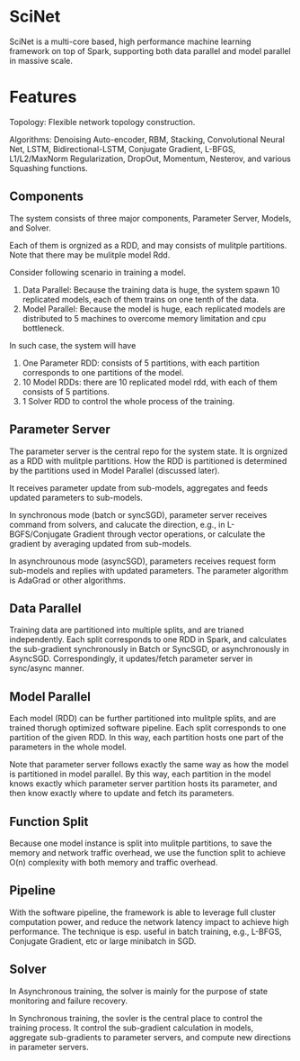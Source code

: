 # SciNet
SciNet is a multi-core based, high performance machine learning framework on top of Spark, supporting both data parallel and model parallel in massive scale.

# Features
Topology: Flexible network topology construction.

Algorithms: Denoising Auto-encoder, RBM, Stacking, Convolutional Neural Net, LSTM, Bidirectional-LSTM, Conjugate Gradient, L-BFGS, L1/L2/MaxNorm Regularization, DropOut, Momentum, Nesterov, and various Squashing functions.

## Components
The system consists of three major components, Parameter Server, Models, and Solver.

Each of them is orgnized as a RDD, and may consists of mulitple partitions. Note that there may be mulitple model Rdd.

Consider following scenario in training a model.

1. Data Parallel: Because the training data is huge, the system spawn 10 replicated models, each of them trains on one tenth of the data.
2. Model Parallel: Because the model is huge, each replicated models are distributed to 5 machines to overcome memory limitation and cpu bottleneck.

In such case, the system will have 
1. One Parameter RDD: consists of 5 partitions, with each partition corresponds to one partitions of the model.
2. 10 Model RDDs: there are 10 replicated model rdd, with each of them consists of 5 partitions.
3. 1 Solver RDD to control the whole process of the training.

## Parameter Server
The parameter server is the central repo for the system state. It is orgnized as a RDD with mulitple partitions. How the RDD is partitioned is determined by the partitions used in Model Parallel (discussed later).

It receives parameter update from sub-models, aggregates and feeds updated parameters to sub-models.

In synchronous mode (batch or syncSGD), parameter server receives command from solvers, and calucate the direction, e.g., in L-BGFS/Conjugate Gradient through vector operations, or calculate the gradient by averaging updated from sub-models.

In asynchrounous mode (asyncSGD), parameters receives request form sub-models and replies with updated parameters. The parameter algorithm is AdaGrad or other algorithms.

## Data Parallel
Training data are partitioned into multiple splits, and are trianed independently. Each split corresponds to one RDD in Spark, and calculates the sub-gradient synchronously in Batch or SyncSGD, or asynchronously in AsyncSGD. Correspondingly, it updates/fetch parameter server in sync/async manner.

## Model Parallel
Each model (RDD) can be further partitioned into mulitple splits, and are trained thorugh optimized software pipeline. Each split corresponds to one partition of the given RDD. In this way, each partition hosts one part of the parameters in the whole model. 

Note that parameter server follows exactly the same way as how the model is partitioned in model parallel. By this way, each partition in the model knows exactly which parameter server partition hosts its parameter, and then know exactly where to update and fetch its parameters.

## Function Split
Because one model instance is split into mulitple partitions, to save the memory and network traffic overhead, we use the function split to achieve O(n) complexity with both memory and traffic overhead.

## Pipeline
With the software pipeline, the framework is able to leverage full cluster computation power, and reduce the network latency impact to achieve high performance. The technique is esp. useful in batch training, e.g., L-BFGS, Conjugate Gradient, etc or large minibatch in SGD.

## Solver
In Asynchronous training, the solver is mainly for the purpose of state monitoring and failure recovery.

In Synchronous training, the sovler is the central place to control the training process. It control the sub-gradient calculation in models, aggregate sub-gradients to parameter servers, and compute new directions in parameter servers. 
